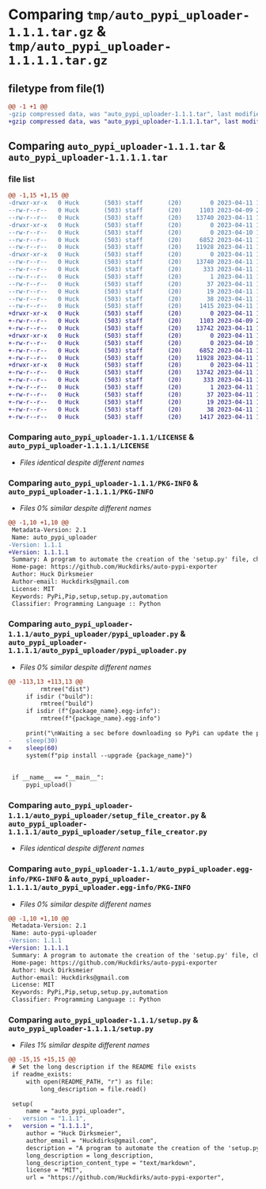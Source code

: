# Comparing `tmp/auto_pypi_uploader-1.1.1.tar.gz` & `tmp/auto_pypi_uploader-1.1.1.1.tar.gz`

## filetype from file(1)

```diff
@@ -1 +1 @@
-gzip compressed data, was "auto_pypi_uploader-1.1.1.tar", last modified: Tue Apr 11 12:02:18 2023, max compression
+gzip compressed data, was "auto_pypi_uploader-1.1.1.1.tar", last modified: Tue Apr 11 12:04:01 2023, max compression
```

## Comparing `auto_pypi_uploader-1.1.1.tar` & `auto_pypi_uploader-1.1.1.1.tar`

### file list

```diff
@@ -1,15 +1,15 @@
-drwxr-xr-x   0 Huck       (503) staff       (20)        0 2023-04-11 12:02:18.390148 auto_pypi_uploader-1.1.1/
--rw-r--r--   0 Huck       (503) staff       (20)     1103 2023-04-09 20:11:22.000000 auto_pypi_uploader-1.1.1/LICENSE
--rw-r--r--   0 Huck       (503) staff       (20)    13740 2023-04-11 12:02:18.389975 auto_pypi_uploader-1.1.1/PKG-INFO
-drwxr-xr-x   0 Huck       (503) staff       (20)        0 2023-04-11 12:02:18.389038 auto_pypi_uploader-1.1.1/auto_pypi_uploader/
--rw-r--r--   0 Huck       (503) staff       (20)        0 2023-04-10 10:25:11.000000 auto_pypi_uploader-1.1.1/auto_pypi_uploader/__init__.py
--rw-r--r--   0 Huck       (503) staff       (20)     6852 2023-04-11 11:59:51.000000 auto_pypi_uploader-1.1.1/auto_pypi_uploader/pypi_uploader.py
--rw-r--r--   0 Huck       (503) staff       (20)    11928 2023-04-11 10:41:50.000000 auto_pypi_uploader-1.1.1/auto_pypi_uploader/setup_file_creator.py
-drwxr-xr-x   0 Huck       (503) staff       (20)        0 2023-04-11 12:02:18.389786 auto_pypi_uploader-1.1.1/auto_pypi_uploader.egg-info/
--rw-r--r--   0 Huck       (503) staff       (20)    13740 2023-04-11 12:02:18.000000 auto_pypi_uploader-1.1.1/auto_pypi_uploader.egg-info/PKG-INFO
--rw-r--r--   0 Huck       (503) staff       (20)      333 2023-04-11 12:02:18.000000 auto_pypi_uploader-1.1.1/auto_pypi_uploader.egg-info/SOURCES.txt
--rw-r--r--   0 Huck       (503) staff       (20)        1 2023-04-11 12:02:18.000000 auto_pypi_uploader-1.1.1/auto_pypi_uploader.egg-info/dependency_links.txt
--rw-r--r--   0 Huck       (503) staff       (20)       37 2023-04-11 12:02:18.000000 auto_pypi_uploader-1.1.1/auto_pypi_uploader.egg-info/requires.txt
--rw-r--r--   0 Huck       (503) staff       (20)       19 2023-04-11 12:02:18.000000 auto_pypi_uploader-1.1.1/auto_pypi_uploader.egg-info/top_level.txt
--rw-r--r--   0 Huck       (503) staff       (20)       38 2023-04-11 12:02:18.390190 auto_pypi_uploader-1.1.1/setup.cfg
--rw-r--r--   0 Huck       (503) staff       (20)     1415 2023-04-11 12:02:18.000000 auto_pypi_uploader-1.1.1/setup.py
+drwxr-xr-x   0 Huck       (503) staff       (20)        0 2023-04-11 12:04:01.991454 auto_pypi_uploader-1.1.1.1/
+-rw-r--r--   0 Huck       (503) staff       (20)     1103 2023-04-09 20:11:22.000000 auto_pypi_uploader-1.1.1.1/LICENSE
+-rw-r--r--   0 Huck       (503) staff       (20)    13742 2023-04-11 12:04:01.991288 auto_pypi_uploader-1.1.1.1/PKG-INFO
+drwxr-xr-x   0 Huck       (503) staff       (20)        0 2023-04-11 12:04:01.990405 auto_pypi_uploader-1.1.1.1/auto_pypi_uploader/
+-rw-r--r--   0 Huck       (503) staff       (20)        0 2023-04-10 10:25:11.000000 auto_pypi_uploader-1.1.1.1/auto_pypi_uploader/__init__.py
+-rw-r--r--   0 Huck       (503) staff       (20)     6852 2023-04-11 12:03:27.000000 auto_pypi_uploader-1.1.1.1/auto_pypi_uploader/pypi_uploader.py
+-rw-r--r--   0 Huck       (503) staff       (20)    11928 2023-04-11 10:41:50.000000 auto_pypi_uploader-1.1.1.1/auto_pypi_uploader/setup_file_creator.py
+drwxr-xr-x   0 Huck       (503) staff       (20)        0 2023-04-11 12:04:01.991096 auto_pypi_uploader-1.1.1.1/auto_pypi_uploader.egg-info/
+-rw-r--r--   0 Huck       (503) staff       (20)    13742 2023-04-11 12:04:01.000000 auto_pypi_uploader-1.1.1.1/auto_pypi_uploader.egg-info/PKG-INFO
+-rw-r--r--   0 Huck       (503) staff       (20)      333 2023-04-11 12:04:01.000000 auto_pypi_uploader-1.1.1.1/auto_pypi_uploader.egg-info/SOURCES.txt
+-rw-r--r--   0 Huck       (503) staff       (20)        1 2023-04-11 12:04:01.000000 auto_pypi_uploader-1.1.1.1/auto_pypi_uploader.egg-info/dependency_links.txt
+-rw-r--r--   0 Huck       (503) staff       (20)       37 2023-04-11 12:04:01.000000 auto_pypi_uploader-1.1.1.1/auto_pypi_uploader.egg-info/requires.txt
+-rw-r--r--   0 Huck       (503) staff       (20)       19 2023-04-11 12:04:01.000000 auto_pypi_uploader-1.1.1.1/auto_pypi_uploader.egg-info/top_level.txt
+-rw-r--r--   0 Huck       (503) staff       (20)       38 2023-04-11 12:04:01.991494 auto_pypi_uploader-1.1.1.1/setup.cfg
+-rw-r--r--   0 Huck       (503) staff       (20)     1417 2023-04-11 12:04:01.000000 auto_pypi_uploader-1.1.1.1/setup.py
```

### Comparing `auto_pypi_uploader-1.1.1/LICENSE` & `auto_pypi_uploader-1.1.1.1/LICENSE`

 * *Files identical despite different names*

### Comparing `auto_pypi_uploader-1.1.1/PKG-INFO` & `auto_pypi_uploader-1.1.1.1/PKG-INFO`

 * *Files 0% similar despite different names*

```diff
@@ -1,10 +1,10 @@
 Metadata-Version: 2.1
 Name: auto_pypi_uploader
-Version: 1.1.1
+Version: 1.1.1.1
 Summary: A program to automate the creation of the 'setup.py' file, changing a pip package's version, & publishing it to PyPi.
 Home-page: https://github.com/Huckdirks/auto-pypi-exporter
 Author: Huck Dirksmeier
 Author-email: Huckdirks@gmail.com
 License: MIT
 Keywords: PyPi,Pip,setup,setup.py,automation
 Classifier: Programming Language :: Python
```

### Comparing `auto_pypi_uploader-1.1.1/auto_pypi_uploader/pypi_uploader.py` & `auto_pypi_uploader-1.1.1.1/auto_pypi_uploader/pypi_uploader.py`

 * *Files 0% similar despite different names*

```diff
@@ -113,13 +113,13 @@
         rmtree("dist")
     if isdir ("build"):
         rmtree("build")
     if isdir (f"{package_name}.egg-info"):
         rmtree(f"{package_name}.egg-info")
 
     print("\nWaiting a sec before downloading so PyPi can update the package\n")
-    sleep(30)
+    sleep(60)
     system(f"pip install --upgrade {package_name}")
     
 
 if __name__ == "__main__":
     pypi_upload()
```

### Comparing `auto_pypi_uploader-1.1.1/auto_pypi_uploader/setup_file_creator.py` & `auto_pypi_uploader-1.1.1.1/auto_pypi_uploader/setup_file_creator.py`

 * *Files identical despite different names*

### Comparing `auto_pypi_uploader-1.1.1/auto_pypi_uploader.egg-info/PKG-INFO` & `auto_pypi_uploader-1.1.1.1/auto_pypi_uploader.egg-info/PKG-INFO`

 * *Files 0% similar despite different names*

```diff
@@ -1,10 +1,10 @@
 Metadata-Version: 2.1
 Name: auto-pypi-uploader
-Version: 1.1.1
+Version: 1.1.1.1
 Summary: A program to automate the creation of the 'setup.py' file, changing a pip package's version, & publishing it to PyPi.
 Home-page: https://github.com/Huckdirks/auto-pypi-exporter
 Author: Huck Dirksmeier
 Author-email: Huckdirks@gmail.com
 License: MIT
 Keywords: PyPi,Pip,setup,setup.py,automation
 Classifier: Programming Language :: Python
```

### Comparing `auto_pypi_uploader-1.1.1/setup.py` & `auto_pypi_uploader-1.1.1.1/setup.py`

 * *Files 1% similar despite different names*

```diff
@@ -15,15 +15,15 @@
 # Set the long description if the README file exists
 if readme_exists:
     with open(README_PATH, "r") as file:
         long_description = file.read()
 
 setup(
     name = "auto_pypi_uploader",
-	version = "1.1.1",
+	version = "1.1.1.1",
     author = "Huck Dirksmeier",
     author_email = "Huckdirks@gmail.com",
     description = "A program to automate the creation of the 'setup.py' file, changing a pip package's version, & publishing it to PyPi.",
     long_description = long_description,
     long_description_content_type = "text/markdown",
     license = "MIT",
     url = "https://github.com/Huckdirks/auto-pypi-exporter",
```

